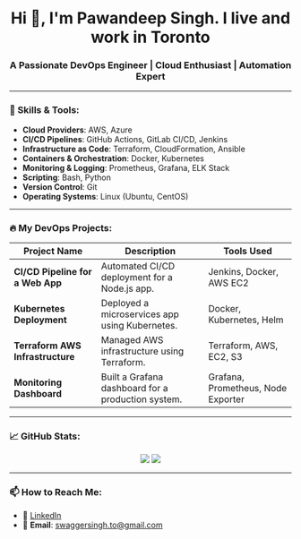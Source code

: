 ##

<h1 align="center">Hi 👋, I'm Pawandeep Singh. I live and work in Toronto</h1>
<h3 align="center">A Passionate DevOps Engineer | Cloud Enthusiast | Automation Expert</h3>

---

### 🧰 Skills & Tools:
- **Cloud Providers**: AWS, Azure  
- **CI/CD Pipelines**: GitHub Actions, GitLab CI/CD, Jenkins  
- **Infrastructure as Code**: Terraform, CloudFormation, Ansible  
- **Containers & Orchestration**: Docker, Kubernetes  
- **Monitoring & Logging**: Prometheus, Grafana, ELK Stack  
- **Scripting**: Bash, Python  
- **Version Control**: Git  
- **Operating Systems**: Linux (Ubuntu, CentOS)  

---

### 🔥 My DevOps Projects:
| Project Name | Description | Tools Used |
|--------------|-------------|------------|
| **CI/CD Pipeline for a Web App** | Automated CI/CD deployment for a Node.js app. | Jenkins, Docker, AWS EC2 |
| **Kubernetes Deployment** | Deployed a microservices app using Kubernetes. | Docker, Kubernetes, Helm |
| **Terraform AWS Infrastructure** | Managed AWS infrastructure using Terraform. | Terraform, AWS, EC2, S3 |
| **Monitoring Dashboard** | Built a Grafana dashboard for a production system. | Grafana, Prometheus, Node Exporter |

---

### 📈 GitHub Stats:
<p align="center">
  <img src="https://github-readme-stats.vercel.app/api?username=swaggersingh&show_icons=true&theme=github_dark&count_private=true" />
  <img src="https://github-readme-streak-stats.herokuapp.com/?user=swaggersingh&theme=github_dark" />
</p>

---

### 📫 How to Reach Me:
- 💼 [LinkedIn](https://www.linkedin.com/in/pawandeep-singh-438b738b)  
- 📧 **Email**: swaggersingh.to@gmail.com 
